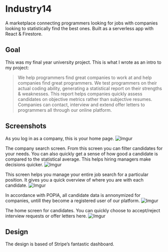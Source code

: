 # Industry14
A marketplace connecting programmers looking for jobs with companies looking to statistically find the best ones. Built as a serverless app with React &amp; Firestore.

## Goal
This was my final year university project. This is what I wrote as an intro to my project:
> We help programmers find great companies to work at and help companies find great programmers. We test programmers on their actual coding ability, generating a statistical report on their strengths & weaknesses. This report helps companies quickly assess candidates on objective metrics rather than subjective resumes. Companies can contact, interview and extend offer letters to programmers all through our online platform.

## Screenshots
As you log in as a company, this is your home page.
![Imgur](https://i.imgur.com/HUeyR8L.jpg)

The company search screen. From this screen you can filter candidates for your needs. You can also quickly get a sense of how good a candidate is compared to the statistical average. This helps hiring managers make decisions quicker.
![Imgur](https://i.imgur.com/mMewEXT.png)

This screen helps you manage your entire job search for a particular position. It gives you a quick overview of where you are with each candidate.
![Imgur](https://i.imgur.com/ZPqANSm.png)

In accordance with POPIA, all candidate data is annonymized for companies, untill they become a registered user of our platform.
![Imgur](https://i.imgur.com/oHNoFuh.png)

The home screen for candidates. You can quickly choose to accept/reject interview requests or offer letters here.
![Imgur](https://i.imgur.com/UXKtdeG.jpg)


## Design
The design is based of Stripe’s fantastic dashboard.

